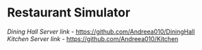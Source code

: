 # **Restaurant Simulator**
_Dining Hall Server link_ - https://github.com/Andreea010/DiningHall <br />
_Kitchen Server link_ - https://github.com/Andreea010/Kitchen 
